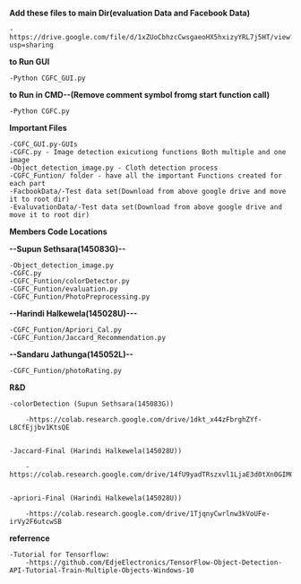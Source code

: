 
**Add these files to main Dir(evaluation Data and Facebook Data)**

    -https://drive.google.com/file/d/1xZUoCbhzcCwsgaeoHX5hxizyYRL7j5HT/view?usp=sharing


**to Run GUI**

    -Python CGFC_GUI.py


**to Run in CMD--(Remove comment symbol fromg start function call)**

    -Python CGFC.py


**Important Files**

    -CGFC_GUI.py-GUIs
    -CGFC.py - Image detection exicutiong functions Both multiple and one image
    -Object_detection_image.py - Cloth detection process
    -CGFC_Funtion/ folder - have all the important Functions created for each part
    -FacbookData/-Test data set(Download from above google drive and move it to root dir)
    -EvaluvationData/-Test data set(Download from above google drive and move it to root dir)



**Members Code Locations**


**--Supun Sethsara(145083G)--**

    -Object_detection_image.py
    -CGFC.py
    -CGFC_Funtion/colorDetector.py
    -CGFC_Funtion/evaluation.py
    -CGFC_Funtion/PhotoPreprocessing.py


**--Harindi Halkewela(145028U)---**

    -CGFC_Funtion/Apriori_Cal.py
    -CGFC_Funtion/Jaccard_Recommendation.py


**--Sandaru Jathunga(145052L)--**

    -CGFC_Funtion/photoRating.py



**R&D**

    -colorDetection (Supun Sethsara(145083G))

        -https://colab.research.google.com/drive/1dkt_x44zFbrghZYf-L8CfEjjbv1KtsQE


    -Jaccard-Final (Harindi Halkewela(145028U))

        -https://colab.research.google.com/drive/14fU9yadTRszxvl1LjaE3d0tXn0GIMGe5


    -apriori-Final (Harindi Halkewela(145028U))

        -https://colab.research.google.com/drive/1TjqnyCwrlnw3kVoUFe-irVy2F6utcwSB





**referrence**

    -Tutorial for Tensorflow:
        -https://github.com/EdjeElectronics/TensorFlow-Object-Detection-API-Tutorial-Train-Multiple-Objects-Windows-10

